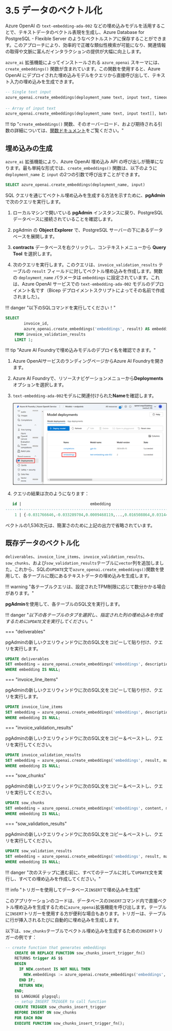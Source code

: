 # 3.5 データのベクトル化

Azure OpenAI の `text-embedding-ada-002` などの埋め込みモデルを活用することで、テキストデータのベクトル表現を生成し、Azure Database for PostgreSQL - Flexible Server のようなベクトルストアに保存することができます。このアプローチにより、効率的で正確な類似性検索が可能になり、関連情報の取得や文脈に富んだインタラクションの提供が大幅に向上します。

`azure_ai` 拡張機能によってインストールされる `azure_openai` スキーマには、`create_embeddings()` 関数が含まれています。この関数を使用すると、Azure OpenAI にデプロイされた埋め込みモデルをクエリから直接呼び出して、テキスト入力の埋め込みを生成できます。

```sql title="create_embeddings() 関数の関数シグネチャ"
-- Single text input
azure_openai.create_embeddings(deployment_name text, input text, timeout_ms integer DEFAULT 3600000, throw_on_error boolean DEFAULT true, max_attempts integer DEFAULT 1, retry_delay_ms integer DEFAULT 1000)

-- Array of input text
azure_openai.create_embeddings(deployment_name text, input text[], batch_size integer DEFAULT 100, timeout_ms integer DEFAULT 3600000, throw_on_error boolean DEFAULT true, max_attempts integer DEFAULT 1, retry_delay_ms integer DEFAULT 1000)
```

!!! tip "`create_embeddings()` 関数、そのオーバーロード、および期待される引数の詳細については、[関数ドキュメント](https://learn.microsoft.com/azure/postgresql/flexible-server/generative-ai-azure-openai#azure_openaicreate_embeddings)をご覧ください。"

## 埋め込みの生成

`azure_ai` 拡張機能により、Azure OpenAI 埋め込み API の呼び出しが簡単になります。最も単純な形式では、`create_embeddings()` 関数は、以下のように `deployment_name` と `input` の2つの引数で呼び出すことができます。

```sql
SELECT azure_openai.create_embeddings(deployment_name, input)
```

SQL クエリを通じてベクトル埋め込みを生成する方法を示すために、**pgAdmin** で次のクエリを実行します。

1. ローカルマシンで開いている **pgAdmin** インスタンスに戻り、PostgreSQL データベースに接続されていることを確認します。

2. pgAdmin の **Object Explorer** で、PostgreSQL サーバーの下にあるデータベースを展開します。

3. **contracts** データベースを右クリックし、コンテキストメニューから **Query Tool** を選択します。

4. 次のクエリを実行します。このクエリは、`invoice_validation_results` テーブルの `result` フィールドに対してベクトル埋め込みを作成します。関数の `deployment_name` パラメータは `embeddings` に設定されています。これは、Azure OpenAI サービスでの `text-embedding-ada-002` モデルのデプロイメント名です（Bicep デプロイメントスクリプトによってその名前で作成されました）。


!!! danger "以下のSQLコマンドを実行してください！"

```sql
SELECT 
        invoice_id,
        azure_openai.create_embeddings('embeddings', result) AS embedding
    FROM invoice_validation_results
    LIMIT 1;
```

!!! tip "Azure AI Foundryで埋め込みモデルのデプロイ名を確認できます。"

1. Azure OpenAIサービスのランディングページからAzure AI Foundryを開きます。
2. Azure AI Foundryで、リソースナビゲーションメニューから**Deployments**オプションを選択します。
3. `text-embedding-ada-002`モデルに関連付けられた**Name**を確認します。

   ![Azure AI Foundryのスクリーンショット。Deploymentsページが選択され、強調表示されています。埋め込みモデルのデプロイ名が強調表示されています。](../img/azure-ai-foundry-deployments-embeddings.png)

5. クエリの結果は次のようになります：

```sql
   id |                              embedding
------+-------------------------------------------------------------------------
    1 | {-0.031766646,-0.033289704,0.0009468119,...,0.016508864,0.031440277}
```

ベクトルの1,536次元は、簡潔さのために上記の出力で省略されています。

## 既存データのベクトル化

`deliverables`、`invoice_line_items`、`invoice_validation_results`、`sow_chunks`、および`sow_validation_results`テーブルに`vector`列を追加しました。これから、SQLの`UPDATE`文で`azure_openai.create_embeddings()`関数を使用して、各テーブルに既にあるテキストデータの埋め込みを生成します。

!!! warning "各テーブルクエリは、設定されたTPM制限に応じて数分かかる場合があります。"

**pgAdmin**を使用して、各テーブルのSQL文を実行します。

!!! danger "_以下の各テーブルのタブを選択し、指定された列の埋め込みを作成するために`UPDATE`文を実行してください。_"

=== "deliverables"

pgAdminの新しいクエリウィンドウに次のSQL文をコピーして貼り付け、クエリを実行します。

```sql
UPDATE deliverables
SET embedding = azure_openai.create_embeddings('embeddings', description, max_attempts => 5, retry_delay_ms => 500)
WHERE embedding IS NULL;
```

=== "invoice_line_items"

pgAdminの新しいクエリウィンドウに次のSQL文をコピーして貼り付け、クエリを実行します。

```sql
UPDATE invoice_line_items
SET embedding = azure_openai.create_embeddings('embeddings', description, max_attempts => 5, retry_delay_ms => 500)
WHERE embedding IS NULL;
```

=== "invoice_validation_results"

pgAdminの新しいクエリウィンドウに次のSQL文をコピー＆ペーストし、クエリを実行してください。

```sql
UPDATE invoice_validation_results
SET embedding = azure_openai.create_embeddings('embeddings', result, max_attempts => 5, retry_delay_ms => 500)
WHERE embedding IS NULL;
```

=== "sow_chunks"

pgAdminの新しいクエリウィンドウに次のSQL文をコピー＆ペーストし、クエリを実行してください。

```sql
UPDATE sow_chunks
SET embedding = azure_openai.create_embeddings('embeddings', content, max_attempts => 5, retry_delay_ms => 500)
WHERE embedding IS NULL;
```

=== "sow_validation_results"

pgAdminの新しいクエリウィンドウに次のSQL文をコピー＆ペーストし、クエリを実行してください。

```sql
UPDATE sow_validation_results
SET embedding = azure_openai.create_embeddings('embeddings', result, max_attempts => 5, retry_delay_ms => 500)
WHERE embedding IS NULL;
```

!!! danger "次のステップに進む前に、すべてのテーブルに対して`UPDATE`文を実行し、すべての埋め込みを作成してください。"

!!! info "トリガーを使用してデータベース`INSERT`で埋め込みを生成"

このアプリケーションのコードは、データベースの`INSERT`コマンド内で直接ベクトル埋め込みを生成するために`azure_openai`拡張機能を呼び出します。テーブルに`INSERT`トリガーを使用する方が便利な場合もあります。トリガーは、テーブルに行が挿入されるたびに自動的に埋め込みを生成します。

以下は、`sow_chunks`テーブルでベクトル埋め込みを生成するための`INSERT`トリガーの例です：

```sql title="埋め込みを生成するための例のINSERTトリガー"
-- create function that generates embeddings
    CREATE OR REPLACE FUNCTION sow_chunks_insert_trigger_fn()
    RETURNS trigger AS $$
    BEGIN
      IF NEW.content IS NOT NULL THEN
        NEW.embeddings := azure_openai.create_embeddings('embeddings', NEW.content, throw_on_error => FALSE, max_attempts => 1000, retry_delay_ms => 2000);
      END IF;
      RETURN NEW;
    END;
    $$ LANGUAGE plpgsql;
    -- setup INSERT TRIGGER to call function
    CREATE TRIGGER sow_chunks_insert_trigger
    BEFORE INSERT ON sow_chunks
    FOR EACH ROW
    EXECUTE FUNCTION sow_chunks_insert_trigger_fn();
```

